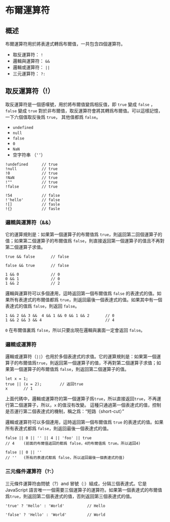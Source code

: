 # 布爾運算符

## 概述

布爾運算符用於將表達式轉爲布爾值，一共包含四個運算符。

- 取反運算符： `!`
- 邏輯與運算符： `&&`
- 邏輯或運算符： `||`
- 三元運算符： `?:`

## 取反運算符（!）

取反運算符是一個感嘆號，用於將布爾值變爲相反值，即 `true` 變成 `false` ， `false` 變成 `true`
對於非布爾值，取反運算符會將其轉爲布爾值。可以這樣記憶，一下六個值取反後爲 `true`， 其他值都爲 `false`。

- `undefined`
- `null`
- `false`
- `0`
- `NaN`
- 空字符串 （`‘’`）

```
!undefined      // true
!null           // true
!0              // true
!NaN            // true
!""             // true
!false          // true

!54             // false
!'hello'        // false
![]             // fasle
!{}             // fasle
```

### 邏輯與運算符（&&）

它的運算規則是：如果第一個運算子的布爾值爲 `true`，則返回第二回個運算子的值；如果第二個運算子的布爾值爲 `false`，則直接返回第一個運算子的值且不再對第二個運算子求值。

```
true && false       // false

false && true       // false

1 && 0              // 0
0 && 1              // 0
1 && 2              // 2
```

邏輯與運算符可以多個連用，這時返回第一個布爾值爲 `false` 的表達式的值。如果所有表達式的布爾值都爲 `true`，則返回最後一個表達式的值。如果其中有一個表達式的值爲 `false`，則返回 `false`。

```
1 && 2 && 3 &&  4 && 1 && 0 && 1 && 2       // 0
1 && 2 && 3 && 4                            // 4
```

`0` 在布爾值裏爲 `false`，所以只要出現在邏輯與裏面一定會返回 `false`。

### 邏輯或運算符

邏輯或運算符（`||`）也用於多個表達式的求值。它的運算規則是：如果第一個運算子的布爾值爲`true`，則返回第一個運算子的值，不再對第二個運算子求值；如果第一個運算子的布爾值爲 `false`，則返回第二個運算子的值。

```
let x = 1;
true || (x = 2);        // 返回true
x       // 1
```

上面代碼中，邏輯或運算符的第一個運算子爲`true`，所以直接返回`true`，不再運行第二個運算子，所以，`x` 的值沒有改變。 這種只通過第一個表達式的值，控制是否運行第二個表達式的機制，稱之爲：“短路（short-cut）”

邏輯或運算符可以多個連用，這時返回第一個布爾值爲 `true` 的表達式的值。如果所有表達式都爲 `false`，則返回最後一個表達式的值。

```
false || 0 || '' || 4 || 'foo' || true
// 4    (前面的布爾值返回的都爲 false，4的布爾值爲 true。所以返回4)

false || 0 || ''
// ''   (所有的表達式都爲 false，所以返回最後一個表達式的值)
```

### 三元條件運算符（?:）

三元條件運算符由問號（?）and 冒號（:）組成，分隔三個表達式。它是 JavaScript 語言唯一一個需要三個運算子的運算符。如果第一個表達式的布爾值爲`true`，則返回第二個表達式的值，否則返回第三個表達式的值。

```
'true' ? 'Hello' : 'World'          // Hello

'false' ? 'Hello' : 'World'         // World
```
